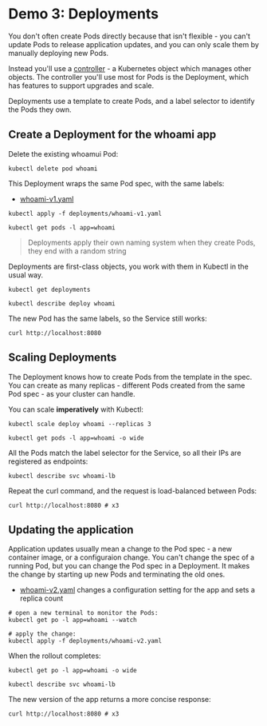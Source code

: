 # Demo 3: Deployments

You don't often create Pods directly because that isn't flexible - you can't update Pods to release application updates, and you can only scale them by manually deploying new Pods.

Instead you'll use a [controller](https://kubernetes.io/docs/concepts/architecture/controller/) - a Kubernetes object which manages other objects. The controller you'll use most for Pods is the Deployment, which has features to support upgrades and scale.

Deployments use a template to create Pods, and a label selector to identify the Pods they own.

## Create a Deployment for the whoami app

Delete the existing whoamui Pod:

```
kubectl delete pod whoami
```

This Deployment wraps the same Pod spec, with the same labels:

- [whoami-v1.yaml](deployments/whoami-v1.yaml)

```
kubectl apply -f deployments/whoami-v1.yaml

kubectl get pods -l app=whoami 
```

> Deployments apply their own naming system when they create Pods, they end with a random string

Deployments are first-class objects, you work with them in Kubectl in the usual way. 

```
kubectl get deployments

kubectl describe deploy whoami
```

The new Pod has the same labels, so the Service still works:

```
curl http://localhost:8080
```

## Scaling Deployments

The Deployment knows how to create Pods from the template in the spec. You can create as many replicas - different Pods created from the same Pod spec - as your cluster can handle.

You can scale **imperatively** with Kubectl:

```
kubectl scale deploy whoami --replicas 3

kubectl get pods -l app=whoami -o wide
```

All the Pods match the label selector for the Service, so all their IPs are registered as endpoints:

```
kubectl describe svc whoami-lb
```

Repeat the curl command, and the request is load-balanced between Pods:

```
curl http://localhost:8080 # x3
```

## Updating the application

Application updates usually mean a change to the Pod spec - a new container image, or a configuraion change. You can't change the spec of a running Pod, but you can change the Pod spec in a Deployment. It makes the change by starting up new Pods and terminating the old ones.

- [whoami-v2.yaml](deployments/whoami-v2.yaml) changes a configuration setting for the app and sets a replica count

```
# open a new terminal to monitor the Pods:
kubectl get po -l app=whoami --watch

# apply the change:
kubectl apply -f deployments/whoami-v2.yaml
```

When the rollout completes:

```
kubectl get po -l app=whoami -o wide

kubectl describe svc whoami-lb
```

The new version of the app returns a more concise response:

```
curl http://localhost:8080 # x3
```